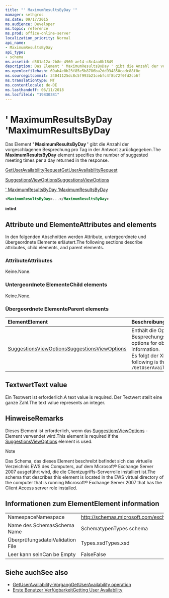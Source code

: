 ```yaml
---
title: "' MaximumResultsByDay '"
manager: sethgros
ms.date: 09/17/2015
ms.audience: Developer
ms.topic: reference
ms.prod: office-online-server
localization_priority: Normal
api_name:
- MaximumResultsByDay
api_type:
- schema
ms.assetid: d581a12a-2b8e-4960-ae14-c8c4aa0b1849
description: Das Element ' MaximumResultsByDay ' gibt die Anzahl der vorgeschlagenen Besprechung pro Tag in der Antwort zurückgegeben.
ms.openlocfilehash: 69ab4e0b23f85e5b8786ba2dd934850cadc88f0e
ms.sourcegitcommit: 34041125dc8c5f993b21cebfc4f8b72f0fd2cb6f
ms.translationtype: MT
ms.contentlocale: de-DE
ms.lasthandoff: 06/11/2018
ms.locfileid: "19830381"
---
```

# <a name="maximumresultsbyday"></a><span data-ttu-id="18820-103">' MaximumResultsByDay '</span><span class="sxs-lookup"><span data-stu-id="18820-103">MaximumResultsByDay</span></span>

<span data-ttu-id="18820-104">Das Element **' MaximumResultsByDay '** gibt die Anzahl der vorgeschlagenen Besprechung pro Tag in der Antwort zurückgegeben.</span><span class="sxs-lookup"><span data-stu-id="18820-104">The **MaximumResultsByDay** element specifies the number of suggested meeting times per a day returned in the response.</span></span> 
  
[<span data-ttu-id="18820-105">GetUserAvailabilityRequest</span><span class="sxs-lookup"><span data-stu-id="18820-105">GetUserAvailabilityRequest</span></span>](getuseravailabilityrequest.md)
  
[<span data-ttu-id="18820-106">SuggestionsViewOptions</span><span class="sxs-lookup"><span data-stu-id="18820-106">SuggestionsViewOptions</span></span>](suggestionsviewoptions.md)
  
[<span data-ttu-id="18820-107">' MaximumResultsByDay '</span><span class="sxs-lookup"><span data-stu-id="18820-107">MaximumResultsByDay</span></span>](maximumresultsbyday.md)
  
```xml
<MaximumResultsByDay>...</MaximumResultsByDay>
```

<span data-ttu-id="18820-108">**int**</span><span class="sxs-lookup"><span data-stu-id="18820-108">**int**</span></span>

## <a name="attributes-and-elements"></a><span data-ttu-id="18820-109">Attribute und Elemente</span><span class="sxs-lookup"><span data-stu-id="18820-109">Attributes and elements</span></span>

<span data-ttu-id="18820-110">In den folgenden Abschnitten werden Attribute, untergeordnete und übergeordnete Elemente erläutert.</span><span class="sxs-lookup"><span data-stu-id="18820-110">The following sections describe attributes, child elements, and parent elements.</span></span>
  
### <a name="attributes"></a><span data-ttu-id="18820-111">Attribute</span><span class="sxs-lookup"><span data-stu-id="18820-111">Attributes</span></span>

<span data-ttu-id="18820-112">Keine.</span><span class="sxs-lookup"><span data-stu-id="18820-112">None.</span></span>
  
### <a name="child-elements"></a><span data-ttu-id="18820-113">Untergeordnete Elemente</span><span class="sxs-lookup"><span data-stu-id="18820-113">Child elements</span></span>

<span data-ttu-id="18820-114">Keine.</span><span class="sxs-lookup"><span data-stu-id="18820-114">None.</span></span>
  
### <a name="parent-elements"></a><span data-ttu-id="18820-115">Übergeordnete Elemente</span><span class="sxs-lookup"><span data-stu-id="18820-115">Parent elements</span></span>

|<span data-ttu-id="18820-116">**Element**</span><span class="sxs-lookup"><span data-stu-id="18820-116">**Element**</span></span>|<span data-ttu-id="18820-117">**Beschreibung**</span><span class="sxs-lookup"><span data-stu-id="18820-117">**Description**</span></span>|
|:-----|:-----|
|[<span data-ttu-id="18820-118">SuggestionsViewOptions</span><span class="sxs-lookup"><span data-stu-id="18820-118">SuggestionsViewOptions</span></span>](suggestionsviewoptions.md) <br/> |<span data-ttu-id="18820-119">Enthält die Optionen zum Abrufen von Besprechungsinformationen Vorschlag.</span><span class="sxs-lookup"><span data-stu-id="18820-119">Contains the options for obtaining meeting suggestion information.</span></span>  <br/> <span data-ttu-id="18820-120">Es folgt der XPath-Ausdruck für dieses Element:</span><span class="sxs-lookup"><span data-stu-id="18820-120">The following is the XPath to this element:</span></span>  <br/>  `/GetUserAvailabilityRequest/SuggestionViewOptions` <br/> |
   
## <a name="text-value"></a><span data-ttu-id="18820-121">Textwert</span><span class="sxs-lookup"><span data-stu-id="18820-121">Text value</span></span>

<span data-ttu-id="18820-122">Ein Textwert ist erforderlich.</span><span class="sxs-lookup"><span data-stu-id="18820-122">A text value is required.</span></span> <span data-ttu-id="18820-123">Der Textwert stellt eine ganze Zahl.</span><span class="sxs-lookup"><span data-stu-id="18820-123">The text value represents an integer.</span></span>
  
## <a name="remarks"></a><span data-ttu-id="18820-124">Hinweise</span><span class="sxs-lookup"><span data-stu-id="18820-124">Remarks</span></span>

<span data-ttu-id="18820-125">Dieses Element ist erforderlich, wenn das [SuggestionsViewOptions](suggestionsviewoptions.md) -Element verwendet wird.</span><span class="sxs-lookup"><span data-stu-id="18820-125">This element is required if the [SuggestionsViewOptions](suggestionsviewoptions.md) element is used.</span></span> 
  
> [!NOTE]
> <span data-ttu-id="18820-126">Das Schema, das dieses Element beschreibt befindet sich das virtuelle Verzeichnis EWS des Computers, auf dem Microsoft® Exchange Server 2007 ausgeführt wird, die die Clientzugriffs-Serverrolle installiert ist.</span><span class="sxs-lookup"><span data-stu-id="18820-126">The schema that describes this element is located in the EWS virtual directory of the computer that is running Microsoft® Exchange Server 2007 that has the Client Access server role installed.</span></span> 
  
## <a name="element-information"></a><span data-ttu-id="18820-127">Informationen zum Element</span><span class="sxs-lookup"><span data-stu-id="18820-127">Element information</span></span>

|||
|:-----|:-----|
|<span data-ttu-id="18820-128">Namespace</span><span class="sxs-lookup"><span data-stu-id="18820-128">Namespace</span></span>  <br/> |http://schemas.microsoft.com/exchange/services/2006/types  <br/> |
|<span data-ttu-id="18820-129">Name des Schemas</span><span class="sxs-lookup"><span data-stu-id="18820-129">Schema Name</span></span>  <br/> |<span data-ttu-id="18820-130">Schematypen</span><span class="sxs-lookup"><span data-stu-id="18820-130">Types schema</span></span>  <br/> |
|<span data-ttu-id="18820-131">Überprüfungsdatei</span><span class="sxs-lookup"><span data-stu-id="18820-131">Validation File</span></span>  <br/> |<span data-ttu-id="18820-132">Types.xsd</span><span class="sxs-lookup"><span data-stu-id="18820-132">Types.xsd</span></span>  <br/> |
|<span data-ttu-id="18820-133">Leer kann sein</span><span class="sxs-lookup"><span data-stu-id="18820-133">Can be Empty</span></span>  <br/> |<span data-ttu-id="18820-134">False</span><span class="sxs-lookup"><span data-stu-id="18820-134">False</span></span>  <br/> |
   
## <a name="see-also"></a><span data-ttu-id="18820-135">Siehe auch</span><span class="sxs-lookup"><span data-stu-id="18820-135">See also</span></span>

- [<span data-ttu-id="18820-136">GetUserAvailability-Vorgang</span><span class="sxs-lookup"><span data-stu-id="18820-136">GetUserAvailability operation</span></span>](getuseravailability-operation.md)
- [<span data-ttu-id="18820-137">Erste Benutzer Verfügbarkeit</span><span class="sxs-lookup"><span data-stu-id="18820-137">Getting User Availability</span></span>](http://msdn.microsoft.com/library/d4133fcb-9b0f-4e6b-aadf-a389da83516a%28Office.15%29.aspx)

